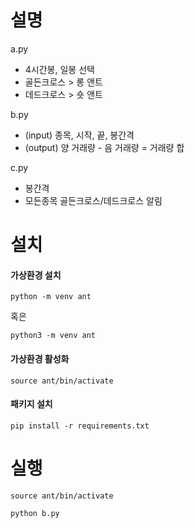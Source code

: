 # 설명

a.py
- 4시간봉, 일봉 선택
- 골든크로스 > 롱 앤트
- 데드크로스 > 숏 앤트

b.py
- (input) 종목, 시작, 끝, 봉간격
- (output) 양 거래량 - 음 거래량 = 거래량 합

c.py
- 봉간격
- 모든종목 골든크로스/데드크로스 알림


# 설치
#### 가상환경 설치
```
python -m venv ant
```
혹은
```
python3 -m venv ant
```
#### 가상환경 활성화
```
source ant/bin/activate
```
#### 패키지 설치
```
pip install -r requirements.txt
```

# 실행
```
source ant/bin/activate
```
```
python b.py
```
